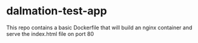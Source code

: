 # dalmation-test-app

This repo contains a basic Dockerfile that will build an nginx container
and serve the index.html file on port 80
